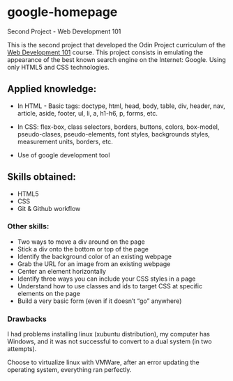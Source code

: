 # google-homepage
Second Project - Web Development 101

This is the second project that developed the Odin Project curriculum of the 
[Web Development 101](https://www.theodinproject.com/courses/web-development-101) course.
This project consists in emulating the appearance of the best known search engine on the Internet: Google. 
Using only HTML5 and CSS technologies.

## Applied knowledge:
* In HTML - Basic tags: 
doctype, html, head, body, table, div, header, nav, article, aside, footer, ul, li, a, h1-h6, p, forms, etc.

* In CSS:
flex-box, class selectors, borders, buttons, colors, box-model, pseudo-clases, pseudo-elements, 
font styles, backgrounds styles, measurement units, borders, etc.

* Use of google development tool

## Skills obtained:
- HTML5
- CSS
- Git & Github workflow

### Other skills:
- Two ways to move a div around on the page
- Stick a div onto the bottom or top of the page
- Identify the background color of an existing webpage
- Grab the URL for an image from an existing webpage
- Center an element horizontally
- Identify three ways you can include your CSS styles in a page
- Understand how to use classes and ids to target CSS at specific elements on the page
- Build a very basic form (even if it doesn’t “go” anywhere)

### Drawbacks
I had problems installing linux (xubuntu distribution), my computer has Windows, and it was not successful to convert to a dual system (in two attempts).

Choose to virtualize linux with VMWare, after an error updating the operating system, everything ran perfectly.
